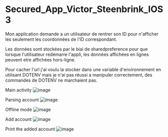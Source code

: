 # Secured_App_Victor_Steenbrink_IOS3

Mon application demande a un utilisateur de rentrer son ID pour n'afficher les seulement les
coordonnées de l'ID correspondant.

Les données sont stockées par le biai de sharedpreference pour que lorsque l'utilisateur 
redémarre l'appli, les données affichées en lignes peuvent etre affichées hors-ligne.

Pour cacher l'url j'ai voulu la stocker dans une variable d'environnement en utilisant DOTENV 
mais je n'ai pas réussi a manipuler correctement, des commandes de DOTENV ne marchaient pas.

Main activity
![image](https://user-images.githubusercontent.com/73848892/110257931-691dfd00-7fa0-11eb-96f7-ce07753c2734.png)

Parsing account
![image](https://user-images.githubusercontent.com/73848892/110257969-881c8f00-7fa0-11eb-9e33-570a3cef4583.png)

Offline mode
![image](https://user-images.githubusercontent.com/73848892/110257978-95397e00-7fa0-11eb-97cd-767ad9ccb4d5.png)

Add account
![image](https://user-images.githubusercontent.com/73848892/110257993-aaaea800-7fa0-11eb-8b85-7cb56705e6c5.png)

Print the added account
![image](https://user-images.githubusercontent.com/73848892/110257997-b5693d00-7fa0-11eb-8fdf-ef1c790c4ede.png)
